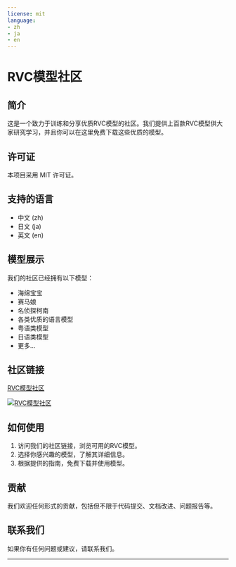 ```yaml
---
license: mit
language:
- zh
- ja
- en
---
```

# RVC模型社区

## 简介

这是一个致力于训练和分享优质RVC模型的社区。我们提供上百款RVC模型供大家研究学习，并且你可以在这里免费下载这些优质的模型。

## 许可证

本项目采用 MIT 许可证。

## 支持的语言

- 中文 (zh)
- 日文 (ja)
- 英文 (en)

## 模型展示

我们的社区已经拥有以下模型：

- 海绵宝宝
- 赛马娘
- 名侦探柯南
- 各类优质的语言模型
- 粤语类模型
- 日语类模型
- 更多...

## 社区链接

<a href="https://klrvc.com" target="_blank">RVC模型社区</a>

[![RVC模型社区](https://klrvc.com/wp-content/uploads/2024/05/20240524145952601-94ef87939965db38d93e5c524281f51fd46ac66c78edec8b81aba68ee598969d-1-300x174.png)](https://klrvc.com)

## 如何使用

1. 访问我们的社区链接，浏览可用的RVC模型。
2. 选择你感兴趣的模型，了解其详细信息。
3. 根据提供的指南，免费下载并使用模型。

## 贡献

我们欢迎任何形式的贡献，包括但不限于代码提交、文档改进、问题报告等。

## 联系我们

如果你有任何问题或建议，请联系我们。

---